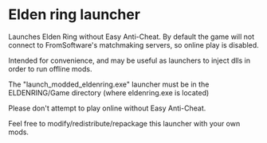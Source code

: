 # Elden ring launcher

Launches Elden Ring without Easy Anti-Cheat. By default the game will not connect to FromSoftware's matchmaking servers, so online play is disabled.

Intended for convenience, and may be useful as launchers to inject dlls in order to run offline mods.

The "launch_modded_eldenring.exe" launcher must be in the ELDENRING/Game directory (where eldenring.exe is located)

Please don't attempt to play online without Easy Anti-Cheat.

Feel free to modify/redistribute/repackage this launcher with your own mods.
 
